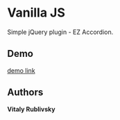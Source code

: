# Vanilla JS

Simple jQuery plugin - EZ Accordion.

## Demo

[demo link](https://rublikfun.github.io/vanilla-js/)

## Authors

**Vitaly Rublivsky**